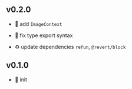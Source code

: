 ## v0.2.0

* 🌱 add `ImageContext`

* 🐞 fix type export syntax

* ♻️ update dependencies `refun`, `@revert/block`

## v0.1.0

* 🐣 init

